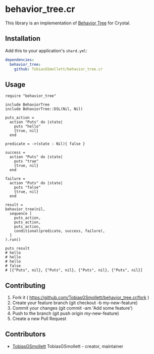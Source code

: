 # behavior_tree.cr

This library is an implementation of [Behavior Tree](https://github.com/libgdx/gdx-ai/wiki/Behavior-Trees) for Crystal.

## Installation

Add this to your application's `shard.yml`:

```yaml
dependencies:
  behavior_tree:
    github: TobiasGSmollett/behavior_tree.cr
```

## Usage

```crystal
require "behavior_tree"

include BehaviorTree
include BehaviorTree::DSL(Nil, Nil)

puts_action = 
  action "Puts" do |state|
    puts "hello"
    {true, nil}
  end

predicate = ->(state : Nil){ false }

success = 
  action "Puts" do |state|
    puts "true"
    {true, nil}
  end
  
failure = 
  action "Puts" do |state|
    puts "false"
    {true, nil}
  end
    
result =
behavior_tree(nil,
  sequence [
    puts_action,     
    puts_action, 
    puts_action, 
    conditional(predicate, success, failure),
  ]
).run()

puts result
# hello
# hello
# hello
# false
# [{"Puts", nil}, {"Puts", nil}, {"Puts", nil}, {"Puts", nil}]
```

## Contributing

1. Fork it ( https://github.com/TobiasGSmollett/behavior_tree.cr/fork )
2. Create your feature branch (git checkout -b my-new-feature)
3. Commit your changes (git commit -am 'Add some feature')
4. Push to the branch (git push origin my-new-feature)
5. Create a new Pull Request

## Contributors

- [TobiasGSmollett](https://github.com/TobiasGSmollett) TobiasGSmollett - creator, maintainer

